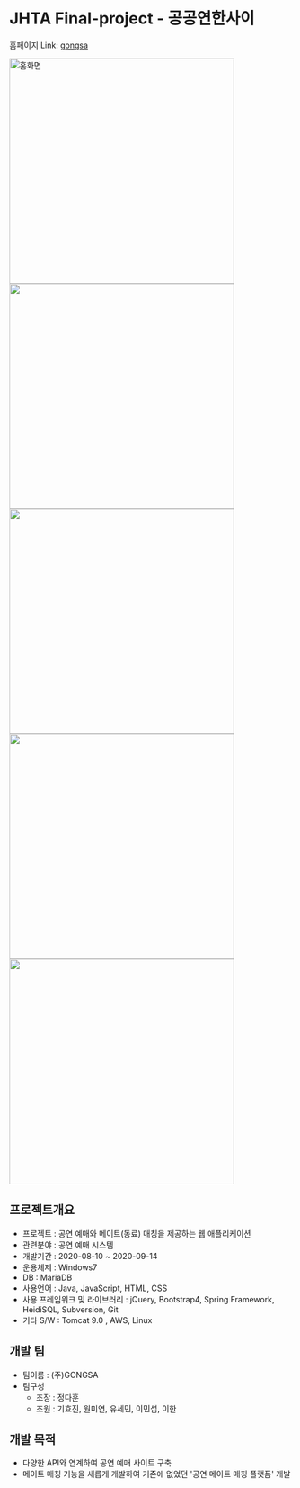 # JHTA Final-project - 공공연한사이

홈페이지 Link: [gongsa][gongsalink]

[gongsalink]: http://13.124.1.149:8080/ "Go gongsa"
</hr>

<div>
  <div>
   <img src="https://user-images.githubusercontent.com/70366042/93663675-99cab280-faa4-11ea-92cb-acdfa1648bf7.PNG" width="400" alt="홈화면">
   <img src="https://user-images.githubusercontent.com/70366042/93663677-9afbdf80-faa4-11ea-9388-5e3d72a24a18.PNG" width="400">
   <img src="https://user-images.githubusercontent.com/70366042/93663678-9b947600-faa4-11ea-85c6-16b69cc0dfcb.PNG" width="400">
   <img src="https://user-images.githubusercontent.com/70366042/93663683-9e8f6680-faa4-11ea-8e32-85a0bc95fa6f.PNG" width="400">
   <img src="https://user-images.githubusercontent.com/70366042/93663684-9f27fd00-faa4-11ea-947a-790240f005b0.PNG" width="400">
  </div>
</div>


## 프로젝트개요
* 프로젝트 : 공연 예매와 메이트(동료) 매칭을 제공하는 웹 애플리케이션
* 관련분야 : 공연 예매 시스템
* 개발기간 : 2020-08-10 ~ 2020-09-14
* 운용체제 : Windows7
* DB : MariaDB
* 사용언어 : Java, JavaScript, HTML, CSS
* 사용 프레임워크 및 라이브러리 : jQuery, Bootstrap4, Spring Framework, HeidiSQL, Subversion, Git
* 기타 S/W : Tomcat 9.0 , AWS, Linux

## 개발 팀
* 팀이름 : (주)GONGSA
* 팀구성
  + 조장 : 정다훈
  + 조원 : 기효진, 원미연, 유세민, 이민섭, 이한
  
## 개발 목적
* 다양한 API와 연계하여 공연 예매 사이트 구축
* 메이트 매칭 기능을 새롭게 개발하여 기존에 없었던 '공연 메이트 매칭 플랫폼' 개발
